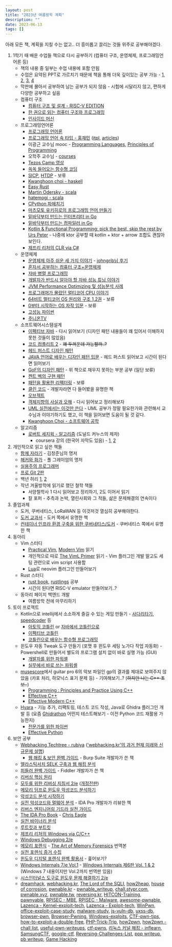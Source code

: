 ```yaml
---
layout: post
title: "2023년 여름방학 계획"
description: ""
date: 2023-06-13
tags: []
---
```


아래 모든 책, 계획을 지킬 수는 없고.. 더 흥미롭고 끌리는 것들 위주로 공부해야겠다.

1. 1학기 때 배운 수업들 책으로 다시 공부하기 (컴퓨터 구조, 운영체제, 프로그래밍언어론 등)
    * 책의 내용 중 일부는 수업 내용에 포함 안됨
    * 수업은 요약된 PPT로 가르치기 때문에 책을 통해 더욱 깊이있는 공부 가능 - <a href="https://johngrib.github.io/wiki/people/bill-joy/#from-%EC%9A%B4%EC%98%81%EC%B2%B4%EC%A0%9C-%EC%95%84%EC%A3%BC-%EC%89%AC%EC%9A%B4-%EC%84%B8-%EA%B0%80%EC%A7%80-%EC%9D%B4%EC%95%BC%EA%B8%B0">1</a>, <a href="https://johngrib.github.io/wiki/cmd/man/#from-%EC%9A%B4%EC%98%81%EC%B2%B4%EC%A0%9C-%EC%95%84%EC%A3%BC-%EC%89%AC%EC%9A%B4-%EC%84%B8-%EA%B0%80%EC%A7%80-%EC%9D%B4%EC%95%BC%EA%B8%B0">2</a>, <a href="https://johngrib.github.io/wiki/jargon/lampson-s-law/#fn:three-45">3</a>, <a href="https://johngrib.github.io/wiki/jargon/another-level-of-indirection/#from-%EC%9A%B4%EC%98%81%EC%B2%B4%EC%A0%9C-%EC%95%84%EC%A3%BC-%EC%89%AC%EC%9A%B4-%EC%84%B8-%EA%B0%80%EC%A7%80-%EC%9D%B4%EC%95%BC%EA%B8%B0">4</a>
    * 막판에 몰아서 공부하여 남는 공부가 되지 않음 - 시험에 시달리지 않고, 편하게 다양한 공부하고 싶음
    * 컴퓨터 구조
        * <a href="https://www.yes24.com/Product/Goods/109158885">컴퓨터 구조 및 설계 - RISC-V EDITION</a>
        * <a href="https://www.yes24.com/Product/Goods/98997716">한 권으로 읽는 컴퓨터 구조와 프로그래밍</a>
        * <a href="https://www.yes24.com/Product/Goods/2505514">인사이드 머신</a>
    * 프로그래밍언어론
        * <a href="https://www.yes24.com/Product/Goods/8305856">프로그래밍 언어론</a>
        * <a href="https://blog.hjaem.info/2">프로그래밍 언어 속 타입 - 홍재민</a> (<a href="https://hjaem.info/itpl">itpl</a>, <a href="https://hjaem.info/articles/main">articles</a>)
        * 이광근 교수님 mooc - <a href="http://kwangkeunyi.snu.ac.kr/4190.310/mooc/">Programming Languages</a>, <a href="http://kwangkeunyi.snu.ac.kr/4190.210/mooc/">Principles of Programming</a>
        * 오학주 교수님 - <a href="http://prl.korea.ac.kr/~pronto/home/courses.html">courses</a>
        * <a href="https://www.youtube.com/playlist?list=PLZpTeDBqYB-JalhMRHEEHFq3nQXaUnaI8">Tezos Camp 영상</a>
        * <a href="https://www.yes24.com/Product/Goods/108748841">쏙쏙 들어오는 함수형 코딩</a>
        * <a href="https://www.yes24.com/Product/Goods/4853907">SICP</a>, <a href="https://www.yes24.com/Product/Goods/4853907">HTDP</a> - 보류
        * <a href="https://www.youtube.com/playlist?list=PLhbaMvGyp99_NphAX7k5OqcM1fXLZne8t">Kwanghoon choi - haskell</a>
        * <a href="https://www.youtube.com/playlist?list=PLfllocyHVgsSJf1zO6k6o3SX2mbZjAqYE">Easy Rust</a>
        * <a href="https://www.coursera.org/instructor/~672627">Martin Odersky - scala</a>
        * <a href="https://www.youtube.com/playlist?list=PL8kmk2VivDmRueOZS4aKm0xUlYp0frQQS">hatemogi - scala</a>
        * <a href="https://www.yes24.com/Product/Goods/112893907">CPython 파헤치기</a>
        * <a href="https://www.yes24.com/Product/Goods/74031333">마츠모토 유키히로의 프로그래밍 언어 만들기</a>
        * <a href="https://www.yes24.com/Product/Goods/103157156">밑바닥부터 만드는 인터프리터 in Go</a>
        * <a href="https://www.yes24.com/Product/Goods/103099817">밑바닥부터 만드는 컴파일러 in Go</a>
        * <a href="https://youtu.be/Ed3t4WAe0Co">Kotlin & Functional Programming: pick the best, skip the rest by Urs Peter</a> - 나중에 ktor 공부할 때 kotlin + ktor + arrow 조합도 괜찮아 보인다.
        * <a href="https://www.yes24.com/Product/Goods/15169403">제프리 리처의 CLR via C#</a>
    * 운영체제
        * <a href="https://www.yes24.com/Product/Goods/93738334">운영체제 아주 쉬운 세 가지 이야기</a> - <a href="https://johngrib.github.io/wiki/review/2023/">johngrib님 후기</a>
        * <a href="https://www.yes24.com/Product/Goods/111378840">혼자서 공부하는 컴퓨터 구조+운영체제</a>
        * <a href="https://www.yes24.com/Product/Goods/3015162">자바 병렬 프로그래밍</a>
        * <a href="https://www.yes24.com/Product/Goods/11261731">개발자가 반드시 알아야 할 자바 성능 튜닝 이야기</a>
        * <a href="https://www.yes24.com/Product/Goods/51095692">JVM Performance Optimizing 및 성능분석 사례</a>
        * <a href="https://www.yes24.com/Product/Goods/3858484">프로그래머가 몰랐던 멀티코어 CPU 이야기</a>
        * <a href="https://www.yes24.com/Product/Goods/65061299">64비트 멀티코어 OS 원리와 구조 1,2권</a> - 보류
        * <a href="https://www.yes24.com/Product/Goods/110209562">0부터 시작하는 OS 자작 입문</a> - 보류
        * <a href="https://www.yes24.com/Product/Goods/99474941">고성능 파이썬</a>
        * <a href="https://www.youtube.com/playlist?list=PLHqxB9kMLLaOs2BM2KbuvttBYCgDoFm-5">주니온TV</a>
    * 소프트웨어시스템설계
        * <a href="https://www.yes24.com/Product/Goods/65551284">이펙티브 자바</a> - 다시 읽어보기 (디자인 패턴 내용들이 꽤 있어서 이해하지 못한 것들이 많았음)
        * <a href="https://www.yes24.com/Product/Goods/44130507">코드 컴플리트 2</a> - ~~꽤 두꺼운데 가능할까..?~~
        * <a href="https://www.yes24.com/Product/Goods/108192370">헤드 퍼스트 디자인 패턴</a>
        * <a href="https://www.yes24.com/Product/Goods/115576266">JAVA 언어로 배우는 디자인 패턴 입문</a> - 헤드 퍼스트 읽어보고 시간이 된다면 읽어보기
        * <a href="https://www.yes24.com/Product/Goods/17525598">GoF의 디자인 패턴</a> - 위 책으로 채우지 못하는 부분 공부 (일단 보류)
        * <a href="https://www.yes24.com/Product/Goods/2824034">켄트 벡의 구현 패턴</a>
        * <a href="https://www.yes24.com/Product/Goods/14752528">패턴을 활용한 리팩터링</a> - 보류
        * <a href="https://www.yes24.com/Product/Goods/11681152">클린 코드</a> - 개발자라면 다 들어봤을 유명한 책
        * <a href="https://www.yes24.com/Product/Goods/74219491">오브젝트</a>
        * <a href="https://www.yes24.com/Product/Goods/18249021">객체지향의 사실과 오해</a> - 다시 읽어보고 정리해보자
        * <a href="https://www.yes24.com/Product/Goods/4492519">UML 실전에서는 이것만 쓴다</a> - UML 공부가 정말 필요한가와 관련해서 교수님과 이야기하기도 했고, 이 책을 읽어보면 도움이 될 것 같다.
        * <a href="https://www.youtube.com/playlist?list=PLhbaMvGyp9995LqdV5SpP4NddFCE1BylW">Kwanghoon Choi - 소프트웨어 공학</a>
    * 알고리즘
        * <a href="https://www.yes24.com/Product/Goods/67454658">로버트 세지윅 - 알고리즘</a> (도널드 커누스의 제자)
            * coursera 강의 (한국어 자막도 있음) - <a href="https://www.coursera.org/learn/algorithms-part1">1</a>, <a href="https://www.coursera.org/learn/algorithms-part2">2</a>
2. 개인적으로 읽고 싶은 책들
    * <a href="https://www.yes24.com/Product/Goods/67350256">함께 자라기</a> - 김창준님의 명저
    * <a href="https://www.yes24.com/Product/Goods/11775130">해커와 화가</a> - 폴 그레이엄의 명저
    * <a href="https://www.yes24.com/Product/Goods/107077663">실용주의 프로그래머</a>
    * <a href="https://www.yes24.com/Product/Goods/24841824">프로 Git 2판</a>
    * 백년 허리 <a href="https://www.yes24.com/Product/Goods/99360153">1</a>, <a href="https://www.yes24.com/Product/Goods/101624325">2</a>
    * 작년 겨울방학에 읽기로 했던 철학 책들
        * 서양철학사 1 다시 읽어보고 정리하기, 2도 이어서 읽기
        * 칼 포퍼 - 추측과 논박, 열린사회와 그 적들, 삶은 문제해결의 연속이다
3. 졸업과제
    * 도커, 쿠버네티스, LoRaWAN 등 이것저것 열심히 공부해야한다.
    * <a href="https://www.yes24.com/Product/Goods/111408749">도커 교과서</a> - 도커 쪽에서 유명한 책
    * <a href="https://www.yes24.com/Product/Goods/102099414">컨테이너 인프라 환경 구축을 위한 쿠버네티스/도커</a> - 쿠버네티스 쪽에서 유명한 책
4. 동아리
    * Vim 스터디
        * <a href="https://www.yes24.com/Product/Goods/36686205">Practical Vim</a>, <a href="https://pragprog.com/titles/modvim/modern-vim/">Modern Vim</a> 읽기
        * 개인적으로 따로 <a href="https://www.oreilly.com/library/view/the-viml-primer/9781680500585/">The VimL Primer</a> 읽기 - Vim 플러그인 개발 말고도 세팅 관련으로 vim script 사용함
        * <a href="https://www.yes24.com/Product/Goods/13866819">Lua</a>로 neovim 플러그인 만들어보기
    * Rust 스터디
        * <a href="https://rinthel.github.io/rust-lang-book-ko/">rust book</a>, <a href="https://github.com/rust-lang/rustlings">rustlings</a> 공부
        * 시간이 된다면 RISC-V emulator 만들어보기..?
    * 동아리 페이지 백엔드 개발
        * 여름방학 전에 마무리하기
5. 토이 프로젝트
    * Kotlin으로 intellij에서 소소하게 즐길 수 있는 게임 만들기 - <a href="https://en.wikipedia.org/wiki/Ghost_Leg">사다리타기</a>, <a href="https://www.speedcoder.net/">speedcoder</a> 등
        * <a href="https://www.yes24.com/Product/Goods/117817486">아토믹 코틀린</a> or <a href="https://www.yes24.com/Product/Goods/115221699">자바에서 코틀린으로</a>
        * <a href="https://www.yes24.com/Product/Goods/106225986">이펙티브 코틀린</a>
        * <a href="https://www.yes24.com/Product/Goods/84899008">코틀린으로 배우는 함수형 프로그래밍</a>
    * 윈도우 자동 Tweak 도구 만들기 (포맷 후 윈도우 세팅 노가다 작업 자동화) - Powershell로 만들어서 별도의 프로그램 설치 없이 바로 실행 가능 (GUI)
        * <a href="https://www.yes24.com/Product/Goods/12759997">개발자를 위한 파워셸</a>
        * <a href="https://www.yes24.com/Product/Goods/59058752">실무에서 바로 쓰는 파워셸</a>
    * <a href="https://github.com/musescore/MuseScore">musescore</a>에서 guitar pro 6의 악보 파일인 gp의 결과를 제대로 보여주지 않았음 (카포 처리, 하모닉스 표기 문제 등) - 기여해보기..? (~~하지만 나는 C++ 초보..~~)
        * <a href="https://www.yes24.com/Product/Goods/23207535">Programming : Principles and Practice Using C++</a>
        * <a href="https://www.yes24.com/Product/Goods/17525589">Effective C++</a>
        * <a href="https://www.yes24.com/Product/Goods/20288684">Effective Modern C++</a>
    * <a href="https://github.com/hyuunnn/Hyara">Hyara</a> - 기능 추가, 리팩토링, 테스트 코드 작성, Java로 Ghidra 플러그인 개발 등 (요즘 <a href="https://github.com/mandiant/Ghidrathon">Ghidrathon</a> 어떤지 테스트해보기 - 이전 Python 코드 재활용 가능한지)
        * <a href="https://www.yes24.com/Product/Goods/30231768">전문가를 위한 파이썬</a>
        * <a href="https://www.yes24.com/Product/Goods/94197582">Effective Python</a>
6. 보안 공부
    * <a href="https://blog.rubiya.kr/index.php/2019/07/26/webhacking-techtree/">Webhacking Techtree - rubiya</a> (<a href="https://youtu.be/6eZjA4IiBzc">'webhacking.kr'의 과거 현재 미래와 신규문제 설명</a>)
        * <a href="https://www.yes24.com/Product/Goods/14275829">웹 해킹 & 보안 완벽 가이드</a> - Burp Suite 개발자가 쓴 책
    * <a href="https://www.yes24.com/Product/Goods/79928972">엘라스틱서치 SELK 구축과 웹 해킹 분석</a>
    * <a href="https://www.yes24.com/Product/Goods/11006370">피들러 완벽 가이드</a> - Fiddler 개발자가 쓴 책
    * <a href="https://www.yes24.com/Product/Goods/7529742">리버싱 핵심 원리</a>
    * <a href="https://www.yes24.com/Product/Goods/98243162">모두를 위한 리버싱 지침서 2/e</a> (<a href="https://www.yes24.com/Product/Goods/15903167">개정전판</a>)
    * <a href="https://www.yes24.com/Product/Goods/74619954">메모리 덤프로 윈도우 악성코드 분석하기</a>
    * <a href="https://www.yes24.com/Product/Goods/92909426">악성코드 분석 시작하기</a>
    * <a href="https://www.yes24.com/Product/Goods/11185291">실전 악성코드와 멀웨어 분석</a> - IDA Pro 개발자가 리뷰한 책
    * <a href="https://www.yes24.com/Product/Goods/105860918">리버스 엔지니어링 기드라 실전 가이드</a>
    * <a href="https://www.yes24.com/Product/Goods/7374471">The IDA Pro Book</a> - <a href="https://github.com/cseagle">Chris Eagle</a>
    * <a href="https://www.yes24.com/Product/Goods/97964411">실전 바이너리 분석</a>
    * <a href="https://www.yes24.com/Product/Goods/116476357">루트킷과 부트킷</a>
    * <a href="https://www.yes24.com/Product/Goods/3205340">제프리 리처의 Windows via C/C++</a>
    * <a href="https://www.yes24.com/Product/Goods/66816029">Windows Debugging 2/e</a>
    * <a href="https://www.yes24.com/Product/Goods/19014425">메모리 포렌식</a> - <a href="https://www.amazon.com/Art-Memory-Forensics-Detecting-Malware/dp/1118825098">The Art of Memory Forensics</a> 번역본
    * <a href="https://www.yes24.com/Product/Goods/67532904">실전 포렌식 증거 수집</a>
    * <a href="https://www.yes24.com/Product/Goods/114856263">윈도우 디지털 포렌식 완벽 활용서</a> - 훑어보기?
    * <a href="https://www.yes24.com/Product/Goods/57905305">Windows Internals 7/e Vol.1</a> - <a href="https://www.yes24.com/Product/Goods/12798958">Windows Internals 제6판 Vol. 1 & 2</a> (Windows 7 내용이지만 Vol.2까지 번역판 있음)
    * <a href="https://www.yes24.com/Product/Goods/59310161">시스인터널스 도구로 윈도우 문제 해결하기 2/e</a>
    * <a href="https://dreamhack.io/">dreamhack</a>, <a href="https://webhacking.kr/">webhacking.kr</a>, <a href="https://los.rubiya.kr/">The Lord of the SQLI</a>, <a href="https://github.com/shellphish/how2heap">how2heap</a>, <a href="https://github.com/CptGibbon/House-of-Corrosion">house of corrosion</a>, <a href="https://pwnable.kr/">pwnable.kr</a> - <a href="https://research.checkpoint.com/wp-content/uploads/2020/03/pwnable_writeup.pdf">pwnable_writeup</a>, <a href="https://github.com/stypr/chall.stypr.com">chall.stypr.com</a>, <a href="https://pwnable.xyz/">pwnable.xyz</a>, <a href="https://pwnable.tw/">pwnable.tw</a>, <a href="http://reversing.kr/">reversing.kr</a>, <a href="https://github.com/scwuaptx/HITCON-Training">HITCON-Training</a>, <a href="https://github.com/ptr-yudai/pawnyable">pawnyable</a>, <a href="https://github.com/RPISEC/MBE">RPISEC - MBE</a>, <a href="https://github.com/RPISEC/Malware">RPISEC - Malware</a>, <a href="https://github.com/vxresearch/awesome-pwnable">awesome-pwnable</a>, <a href="https://github.com/Lazenca/Kernel-exploit-tech">Lazenca - Kernel-exploit-tech</a>, <a href="https://github.com/Lazenca/Exploit-tech">Lazenca - Exploit-tech</a>, <a href="https://github.com/leesh3288/WinPwn">WinPwn</a>, <a href="https://github.com/houjingyi233/office-exploit-case-study">office-exploit-case-study</a>, <a href="https://github.com/albertzsigovits/malware-study">malware-study</a>, <a href="https://github.com/tunz/js-vuln-db">js-vuln-db</a>, <a href="https://github.com/Metnew/uxss-db">uxss-db</a>, <a href="https://github.com/m1ghtym0/browser-pwn">browser-pwn</a>, <a href="https://github.com/SpiralBL0CK/Browser-Pwning-">Browser-Pwning</a>, <a href="https://github.com/lyshark/Windows-exploits">Windows-exploits</a>, <a href="https://github.com/Naetw/CTF-pwn-tips">CTF-pwn-tips</a>, <a href="https://github.com/stong/how-to-exploit-a-double-free">how-to-exploit-a-double-free</a>, <a href="https://github.com/munsiwoo/PHP-Trick-Trip">PHP-Trick-Trip</a>, <a href="https://github.com/migraine-sudo/how2pwn">how2pwn</a>, <a href="https://github.com/LAYER7KR/how2pwn/blob/master/challenge-list.md">how2pwn - chall list</a>, <a href="https://github.com/andreafioraldi/useful-pwn-writeups">useful-pwn-writeups</a>, <a href="https://github.com/BrieflyX/ctf-pwns">ctf-pwns</a>, <a href="https://www.inflearn.com/course/%EB%A6%AC%EB%88%85%EC%8A%A4-%EC%BB%A4%EB%84%90-%ED%95%B4%ED%82%B9">리눅스 커널 해킹 - inflearn</a>, <a href="https://github.com/SSTF-Office/SamsungCTF">SamsungCTF</a>, <a href="https://github.com/google/google-ctf">google-ctf</a>, <a href="https://github.com/N4NU/Reversing-Challenges-List">Reversing-Challenges-List</a>, <a href="https://github.com/pwning/public-writeup">ppp writeup</a>, <a href="https://github.com/perfectblue/ctf-writeups">pb writeup</a>, <a href="https://hyuunnn.github.io/2023/05/15/game-hacking/">Game Hacking</a>
